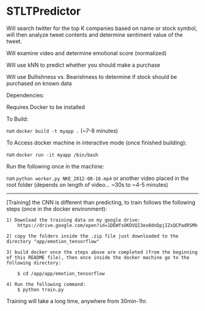 # STLTPredictor

Will search twitter for the top K companies based on name or stock symbol, will then analyze tweet contents and determine sentiment value of the tweet.

Will examine video and determine emotional score (normalized)

Will use kNN to predict whether you should make a purchase

Will use Bullishness vs. Bearishness to determine if stock should be purchased on known data


Dependencies:

  Requires Docker to be installed

To Build:

  run `docker build -t myapp .` (~7-8 minutes)

To Access docker machine in interactive mode (once finished building):

  run `docker run -it myapp /bin/bash`

Run the following once in the machine:

  run `python worker.py NKE_2012-08-16.mp4` or another video placed in the root folder (depends on length of video... ~30s to ~4-5 minutes)
  
-------------------------------------------------------------------

[Training] the CNN is different than predicting, to train follows the following steps (once in the docker environment):

    1) Download the training data on my google drive: 
        https://drive.google.com/open?id=1DEWfsOKDVQI3ex0dnDpjIZsQCPadRSMh
    
    2) copy the folders inside the .zip file just downloaded to the directory "app/emotion_tensorflow"
    
    3) build docker once the steps above are completed (from the beginning of this README file), then once inside the docker machine go to the following directory:
    
        $ cd /app/app/emotion_tensorflow
        
    4) Run the following command:
        $ python train.py
        
Training will take a long time, anywhere from 30min-1hr.
